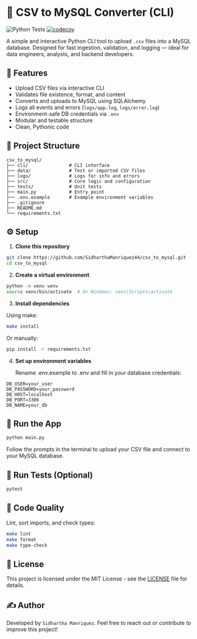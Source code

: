 # 📁 CSV to MySQL Converter (CLI)
![Python Tests](https://github.com/SidharthaManriquez44/csv_to_mysql/actions/workflows/python-app.yml/badge.svg)
[![codecov](https://codecov.io/gh/SidharthaManriquez44/csv_to_mysql/graph/badge.svg?token=CJZE6LM7M5)](https://codecov.io/gh/SidharthaManriquez44/csv_to_mysql)

A simple and interactive Python CLI tool to upload `.csv` files into a MySQL database. Designed for fast ingestion, validation, and logging — ideal for data engineers, analysts, and backend developers.

## 🚀 Features

- Upload CSV files via interactive CLI
- Validates file existence, format, and content
- Converts and uploads to MySQL using SQLAlchemy
- Logs all events and errors (`logs/app.log`, `logs/error.log`)
- Environment-safe DB credentials via `.env`
- Modular and testable structure
- Clean, Pythonic code

## 🧱 Project Structure

```plaintext
csv_to_mysql/
├── cli/               # CLI interface
├── data/              # Test or imported CSV files
├── logs/              # Logs for info and errors
├── src/               # Core logic and configuration
├── tests/             # Unit tests
├── main.py            # Entry point
├── .env.example       # Example environment variables
├── .gitignore
├── README.md
└── requirements.txt
```

## ⚙️ Setup

1. **Clone this repository**

```bash
git clone https://github.com/SidharthaManriquez44/csv_to_mysql.git
cd csv_to_mysql
```

2. **Create a virtual environment**

```bash
python -m venv venv
source venv/bin/activate  # On Windows: venv\Scripts\activate
```

3. **Install dependencies**

Using make:
```bash
make install
```
Or manually:

```bash
pip install -r requirements.txt
```

4. **Set up environment variables**

    Rename .env.example to .env and fill in your database credentials:

```plaintext
DB_USER=your_user
DB_PASSWORD=your_password
DB_HOST=localhost
DB_PORT=3306
DB_NAME=your_db
```
## 🧪 Run the App

```bash
python main.py
```
Follow the prompts in the terminal to upload your CSV file and connect to your MySQL database.


## 🧪 Run Tests (Optional)

```bash
pytest
```

## 🧹 Code Quality

   Lint, sort imports, and check types:
```bash
make lint
make format
make type-check
```

## 📝 License

This project is licensed under the MIT License - see the [LICENSE](LICENSE) file for details.


## ✍️ Author
Developed by `Sidhartha Manriquez`.
Feel free to reach out or contribute to improve this project!
